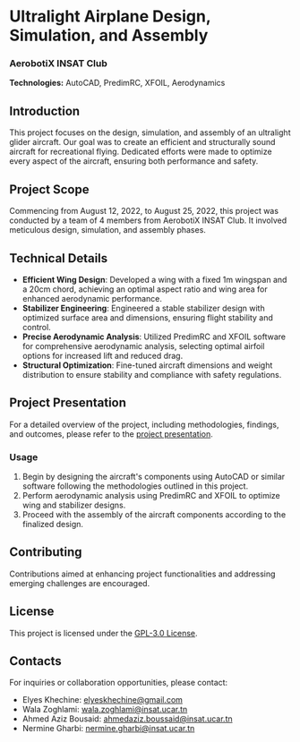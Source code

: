 # Ultralight Airplane Design, Simulation, and Assembly

### AerobotiX INSAT Club

**Technologies:** AutoCAD, PredimRC, XFOIL, Aerodynamics

## Introduction

This project focuses on the design, simulation, and assembly of an ultralight glider aircraft. Our goal was to create an efficient and structurally sound aircraft for recreational flying. Dedicated efforts were made to optimize every aspect of the aircraft, ensuring both performance and safety.

## Project Scope

Commencing from August 12, 2022, to August 25, 2022, this project was conducted by a team of 4 members from AerobotiX INSAT Club. It involved meticulous design, simulation, and assembly phases.

## Technical Details

- **Efficient Wing Design**: Developed a wing with a fixed 1m wingspan and a 20cm chord, achieving an optimal aspect ratio and wing area for enhanced aerodynamic performance.
- **Stabilizer Engineering**: Engineered a stable stabilizer design with optimized surface area and dimensions, ensuring flight stability and control.
- **Precise Aerodynamic Analysis**: Utilized PredimRC and XFOIL software for comprehensive aerodynamic analysis, selecting optimal airfoil options for increased lift and reduced drag.
- **Structural Optimization**: Fine-tuned aircraft dimensions and weight distribution to ensure stability and compliance with safety regulations.

## Project Presentation

For a detailed overview of the project, including methodologies, findings, and outcomes, please refer to the [project presentation](https://docs.google.com/presentation/d/e/2PACX-1vTsW1N3W1YSvEJk3JFrCracrbrgYmyUIAcd7KNhNLnCnoJQZnKR9SeIlvHqWr0Ynw/pub?start=false&loop=false&delayms=3000).

### Usage

1. Begin by designing the aircraft's components using AutoCAD or similar software following the methodologies outlined in this project.
2. Perform aerodynamic analysis using PredimRC and XFOIL to optimize wing and stabilizer designs.
3. Proceed with the assembly of the aircraft components according to the finalized design.

## Contributing

Contributions aimed at enhancing project functionalities and addressing emerging challenges are encouraged.

## License

This project is licensed under the [GPL-3.0 License](LICENSE).

## Contacts

For inquiries or collaboration opportunities, please contact:

- Elyes Khechine: elyeskhechine@gmail.com
- Wala Zoghlami: wala.zoghlami@insat.ucar.tn
- Ahmed Aziz Bousaid: ahmedaziz.boussaid@insat.ucar.tn
- Nermine Gharbi: nermine.gharbi@insat.ucar.tn
